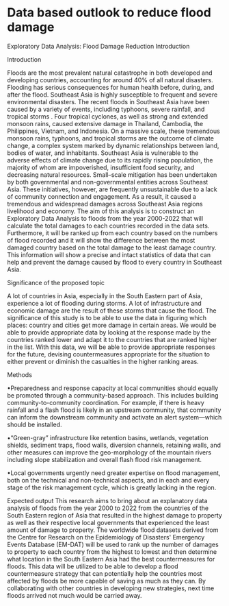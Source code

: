 # Data based outlook to reduce flood damage 
Exploratory Data Analysis: Flood Damage Reduction Introduction

Introduction

Floods are the most prevalent natural catastrophe in both developed and developing countries, accounting for around 40% of all natural disasters. Flooding has serious consequences for human health before, during, and after the flood. Southeast Asia is highly susceptible to frequent and severe environmental disasters. The recent floods in Southeast Asia have been caused by a variety of events, including typhoons, severe rainfall, and tropical storms . Four tropical cyclones, as well as strong and extended monsoon rains, caused extensive damage in Thailand, Cambodia, the Philippines, Vietnam, and Indonesia. On a massive scale, these tremendous monsoon rains, typhoons, and tropical storms are the outcome of climate change, a complex system marked by dynamic relationships between land, bodies of water, and inhabitants. Southeast Asia is vulnerable to the adverse effects of climate change due to its rapidly rising population, the majority of whom are impoverished, insufficient food security, and decreasing natural resources. Small–scale mitigation has been undertaken by both governmental and non-governmental entities across Southeast Asia. These initiatives, however, are frequently unsustainable due to a lack of community connection and engagement. As a result, it caused a tremendous and widespread damages across Southeast Asia regions livelihood and economy.
	The aim of this analysis is to construct an Exploratory Data Analysis to floods from the year 2000-2022 that will calculate the total damages to each countries recorded in the data sets. Furthermore, it will be ranked up from each country based on the numbers of flood recorded and it will show the difference between the most damaged country based on the total damage to the least damage country. This information will show a precise and intact statistics of data that can help and prevent the damage caused by flood to every country in Southeast Asia. 


Significance of the proposed topic

A lot of countries in Asia, especially in the South Eastern part of Asia, experience a lot of flooding during storms. A lot of infrastructure and economic damage are the result of these storms that cause the flood. The significance of this study is to be able to use the data in figuring which places: country and cities get more damage in certain areas. We would be able to provide appropriate data by looking at the response made by the countries ranked lower and adapt it to the countries that are ranked higher in the list. With this data, we will be able to provide appropriate responses for the future, devising countermeasures appropriate for the situation to either prevent or diminish the casualties in the higher ranking areas.


Methods

•Preparedness and response capacity at local communities should equally be promoted through a community-based approach. This includes building community-to-community coordination. For example, if there is heavy rainfall and a flash flood is likely in an upstream community, that community can inform the downstream community and activate an alert system—which should be installed.

•“Green-gray” infrastructure like retention basins, wetlands, vegetation shields, sediment traps, flood walls, diversion channels, retaining walls, and other measures can improve the geo-morphology of the mountain rivers including slope stabilization and overall flash flood risk management.

•Local governments urgently need greater expertise on flood management, both on the technical and non-technical aspects, and in each and every stage of the risk management cycle, which is greatly lacking in the region.

Expected output
	This research aims to bring about an explanatory data analysis of floods from the year 2000 to 2022 from the countries of the South Eastern region of Asia that resulted in the highest damage to property as well as their respective local governments that experienced the least amount of damage to property. The worldwide flood datasets derived from the Centre for Research on the Epidemiology of Disasters' Emergency Events Database (EM-DAT) will be used to rank up the number of damages to property to each country from the highest to lowest and then determine what location in the South Eastern Asia had the best countermeasures for floods. This data will be utilized to be able to develop a flood countermeasure strategy that can potentially help the countries most affected by floods be more capable of saving as much as they can. By collaborating with other countries in developing new strategies, next time floods arrived not much would be carried away.
